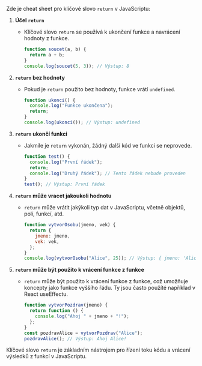 Zde je cheat sheet pro klíčové slovo `return` v JavaScriptu:

1. **Účel `return`**

   - Klíčové slovo `return` se používá k ukončení funkce a navrácení hodnoty z funkce.

     ```javascript
     function soucet(a, b) {
       return a + b;
     }
     console.log(soucet(5, 3)); // Výstup: 8
     ```

2. **`return` bez hodnoty**

   - Pokud je `return` použito bez hodnoty, funkce vrátí `undefined`.

     ```javascript
     function ukonci() {
       console.log("Funkce ukončena");
       return;
     }
     console.log(ukonci()); // Výstup: undefined
     ```

3. **`return` ukončí funkci**

   - Jakmile je `return` vykonán, žádný další kód ve funkci se neprovede.

     ```javascript
     function test() {
       console.log("První řádek");
       return;
       console.log("Druhý řádek"); // Tento řádek nebude proveden
     }
     test(); // Výstup: První řádek
     ```

4. **`return` může vracet jakoukoli hodnotu**

   - `return` může vrátit jakýkoli typ dat v JavaScriptu, včetně objektů, polí, funkcí, atd.

     ```javascript
     function vytvorOsobu(jmeno, vek) {
       return {
         jmeno: jmeno,
         vek: vek,
       };
     }
     console.log(vytvorOsobu("Alice", 25)); // Výstup: { jmeno: 'Alice', vek: 25 }
     ```

5. **`return` může být použito k vrácení funkce z funkce**

   - `return` může být použito k vrácení funkce z funkce, což umožňuje koncepty jako funkce vyššího řádu. Ty jsou často použíté například v React useEffectu.

     ```javascript
     function vytvorPozdrav(jmeno) {
       return function () {
         console.log("Ahoj " + jmeno + "!");
       };
     }
     const pozdravAlice = vytvorPozdrav("Alice");
     pozdravAlice(); // Výstup: Ahoj Alice!
     ```

Klíčové slovo `return` je základním nástrojem pro řízení toku kódu a vrácení výsledků z funkcí v JavaScriptu.
